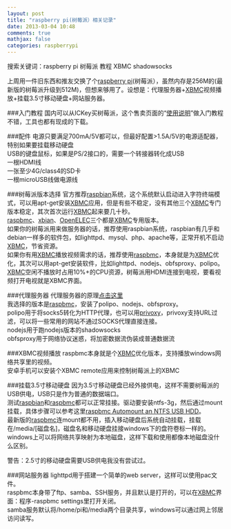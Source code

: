 ```yaml
---
layout: post
title: "raspberry pi(树莓派）相关记录"
date: 2013-03-04 10:48
comments: true
mathjax: false
categories: raspberrypi
---
```


搜索关键词：raspberry pi 树莓派 教程 XBMC shadowsocks

上周用一件旧东西和推友交换了个[raspberry pi][raspberrypi_url](树莓派），虽然内存是256M的(最新版的树莓派升级到512M)，但想来够用了。设想是：代理服务器+[XBMC][xbmc_url]视频播放+挂载3.5寸移动硬盘+网站服务器。

<!--more-->

###入门教程
国内可以从ICKey买树莓派，这个售卖页面的“[使用说明][ickey_url]”做入门教程不错，工具也都有现成的下载。

###配件
电源只要满足700mA/5V都可以，但最好配置>1.5A/5V的电源适配器，特别如果要挂载移动硬盘  
USB的键盘鼠标，如果是PS/2接口的，需要一个转接器转化成USB  
一根HDMI线  
一张至少4G/class4的SD卡  
一根microUSB线做电源线  

###树莓派版本选择
官方推荐[raspbian][raspbian_url]系统，这个系统默认启动进入字符终端模式，可以用apt-get安装[XBMC][xbmc_url]应用，但是有些不稳定，没有其他三个[XBMC][xbmc_url]专门版本稳定，其次首次运行[XBMC][xbmc_url]起来要几十秒。  
[raspbmc][raspbmc_url]、[xbian][xbian_url]、[OpenELEC][OpenELEC_url]三个都是[XBMC][xbmc_url]专用版本。  
如果你的树莓派用来做服务器的话，推荐使用raspbian系统，raspbian有几乎和debian一样多的软件包，如lighttpd、mysql、php、apache等，正常开机不启动[XBMC][xbmc_url]，节省资源。  
如果你有用[XBMC][xbmc_url]播放视频需求的话，推荐使用[raspbmc][raspbmc_url]，本身就是为[XBMC][xbmc_url]优化，其次可以用apt-get安装软件，比如lighttpd、nodejs、obfsproxy、polipo。[XBMC][xbmc_url]空闲不播放时占用10%+的CPU资源，树莓派用HDMI连接到电视，要看视频打开电视就是XBMC界面。 

###代理服务器
代理服务器的原理[点击这里][proxy_url]  
我选择的版本是[raspbmc][raspbmc_url]，安装了polipo、nodejs、obfsproxy。  
polipo用于将socks5转化为HTTP代理，也可以用[privoxy][privoxy_url]，privoxy支持URL过滤，可以将一些常用的网站不通过SOCKS代理直接连接。  
nodejs用于跑nodejs版本的shadowsocks  
obfsproxy用于网络协议迷惑，将加密数据流伪装成普通数据流

###XBMC视频播放
raspbmc本身就是个[XBMC][xbmc_url]优化版本，支持播放windows网络共享里的视频。  
安卓手机可以安装个XBMC remote应用来控制树莓派上的XBMC

###挂载3.5寸移动硬盘
因为3.5寸移动硬盘已经外接供电，这样不需要树莓派的USB供电，USB只是作为普通的数据端口。  
测试[raspbian][raspbian_url]和[raspbmc][raspbmc_url]都可以正常挂接。驱动要安装ntfs-3g，然后通过mount挂载，具体步骤可以参考这里[raspbmc Automount an NTFS USB HDD][ntfs_url]。  
最新版的[raspbmc][raspbmc_url]连mount都不用，插入移动硬盘后系统自动挂载，挂载在/media/[磁盘名]，磁盘名和移动硬盘挂接windows下的盘符卷标一样的。windows上可以将网络共享映射为本地磁盘，这样下载和使用都像本地磁盘没什么区别。

警告：2.5寸的移动硬盘需要USB供电我没有尝试过。

###网站服务器
lighttpd用于搭建一个简单的web server，这样可以使用pac文件。  
raspbmc本身带了ftp、samba、SSH服务，并且默认是打开的，可以在[XBMC][xbmc_url]界面：程序-raspbmc settings里打开关闭。  
samba服务默认将/home/pi和/media两个目录共享，windows可以通过网上邻居访问读写。


[ickey_url]:http://www.ickey.cn/raspberrypi.php
[proxy_url]:/blog/2013/03/02/raspberry-pi-proxy/
[OpenELEC_url]:http://openelec.tv/get-openelec/download/viewcategory/10-raspberry-pi-builds
[raspberrypi_url]:http://www.raspberrypi.org/
[raspbmc_url]:http://www.raspbmc.com/download/
[xbian_url]:http://xbian.org/
[raspbian_url]:http://www.raspbian.org/
[xbmc_url]:http://xbmc.org/
[ntfs_url]:http://www.ficklelife.com/index.php?id=2
[privoxy_url]:www.privoxy.org/
